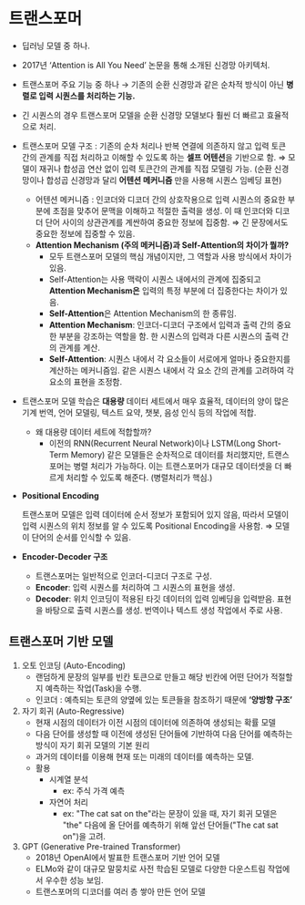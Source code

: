 # 트랜스포머

- 딥러닝 모델 중 하나.
- 2017년 ‘Attention is All You Need’ 논문을 통해 소개된 신경망 아키텍처.
- 트랜스포머 주요 기능 중 하나 → 기존의 순환 신경망과 같은 순차적 방식이 아닌 **병렬로 입력 시퀀스를 처리하는 기능.**
- 긴 시퀀스의 경우 트랜스포머 모델을 순환 신경망 모델보다 훨씬 더 빠르고 효율적으로 처리.
- 트랜스포머 모델 구조 : 기존의 순차 처리나 반복 연결에 의존하지 않고 입력 토큰 간의 관계를 직접 처리하고 이해할 수 있도록 하는 **셀프 어텐션**을 기반으로 함. ⇒ 모델이 재귀나 합성곱 연산 없이 입력 토큰간의 관계를 직접 모델링 가능. (순환 신경망이나 합성곱 신경망과 달리 **어텐션 메커니즘** 만을 사용해 시퀀스 임베딩 표현)
    - 어텐션 메커니즘 : 인코더와 디코더 간의 상호작용으로 입력 시퀀스의 중요한 부분에 초점을 맞추어 문맥을 이해하고 적절한 출력을 생성. 이 때 인코더와 디코더 단어 사이의 상관관계를 계싼하여 중요한 정보에 집중함. ⇒ 긴 문장에서도 중요한 정보에 집중할 수 있음.
    - **Attention Mechanism (주의 메커니즘)과 Self-Attention의 차이가 뭘까?**
        - 모두 트랜스포머 모델의 핵심 개념이지만, 그 역할과 사용 방식에서 차이가 있음.
        - Self-Attention는  사용 맥락이 시퀀스 내에서의 관계에 집중되고 **Attention Mechanism은**  입력의 특정 부분에 더 집중한다는 차이가 있음.
        - **Self-Attention**은 Attention Mechanism의 한 종류임.
        - **Attention Mechanism**: 인코더-디코더 구조에서 입력과 출력 간의 중요한 부분을 강조하는 역할을 함. 한 시퀀스의 입력과 다른 시퀀스의 출력 간의 관계를 계산.
        - **Self-Attention**: 시퀀스 내에서 각 요소들이 서로에게 얼마나 중요한지를 계산하는 메커니즘임. 같은 시퀀스 내에서 각 요소 간의 관계를 고려하여 각 요소의 표현을 조정함.
- 트랜스포머 모델 학습은 **대용량** 데이터 세트에서 매우 효율적, 데이터의 양이 많은 기계 번역, 언어 모델링, 텍스트 요약, 챗봇, 음성 인식  등의 작업에 적합.
    - 왜 대용량 데이터 세트에 적합할까?
        - 이전의 RNN(Recurrent Neural Network)이나 LSTM(Long Short-Term Memory) 같은 모델들은 순차적으로 데이터를 처리했지만, 트랜스포머는 병렬 처리가 가능하다. 이는 트랜스포머가 대규모 데이터셋을 더 빠르게 처리할 수 있도록 해준다. (병렬처리가 핵심.)
- **Positional Encoding**
    
    트랜스포머 모델은 입력 데이터에 순서 정보가 포함되어 있지 않음, 따라서 모델이 입력 시퀀스의 위치 정보를 알 수 있도록 Positional Encoding을 사용함. ⇒ 모델이 단어의 순서를 인식할 수 있음.
    
- **Encoder-Decoder 구조**
    - 트랜스포머는 일반적으로 인코더-디코더 구조로 구성.
    - **Encoder**: 입력 시퀀스를 처리하여 그 시퀀스의 표현을 생성.
    - **Decoder**: 위치 인코딩이 적용된 타깃 데이터의 입력 임베딩을 입력받음. 표현을 바탕으로 출력 시퀀스를 생성. 번역이나 텍스트 생성 작업에서 주로 사용.

## 트랜스포머 기반 모델

1. 오토 인코딩 (Auto-Encoding)
    - 랜덤하게 문장의 일부를 빈칸 토큰으로 만들고 해당 빈칸에 어떤 단어가 적절할지 예측하는 작업(Task)을 수행.
    - 인코더 : 예측되는 토큰의 양옆에 있는 토큰들을 참조하기 때문에 **‘양방향 구조’**
2. 자기 회귀 (Auto-Regressive)
    - 현재 시점의 데이터가 이전 시점의 데이터에 의존하여 생성되는 확률 모델
    - 다음 단어를 생성할 때 이전에 생성된 단어들에 기반하여 다음 단어를 예측하는 방식이 자기 회귀 모델의 기본 원리
    - 과거의 데이터를 이용해 현재 또는 미래의 데이터를 예측하는 모델.
    - 활용
        - 시계열 분석
            - ex: 주식 가격 예측
        - 자연어 처리
            - ex:  "The cat sat on the"라는 문장이 있을 때, 자기 회귀 모델은 "the" 다음에 올 단어를 예측하기 위해 앞선 단어들("The cat sat on")을 고려.
3. GPT (Generative Pre-trained Transformer)
    - 2018년 OpenAI에서 발표한 트랜스포머 기반 언어 모델
    - ELMo와 같이 대규모 말뭉치로 사전 학습된 모델로 다양한 다운스트림 작업에서 우수한 성능 보임.
    - 트랜스포머의 디코더를 여러 층 쌓아 만든 언어 모델
